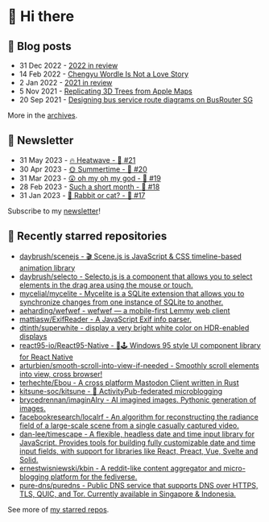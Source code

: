 # 👋 Hi there

## 📝 Blog posts

<!-- feed start -->
- 31 Dec 2022 - [2022 in review](https://cheeaun.com/blog/2022/12/2022-in-review/)
- 14 Feb 2022 - [Chengyu Wordle Is Not a Love Story](https://cheeaun.com/blog/2022/02/chengyu-wordle-is-not-a-love-story/)
- 2 Jan 2022 - [2021 in review](https://cheeaun.com/blog/2022/01/2021-in-review/)
- 5 Nov 2021 - [Replicating 3D Trees from Apple Maps](https://cheeaun.com/blog/2021/11/replicating-3d-trees-apple-maps/)
- 20 Sep 2021 - [Designing bus service route diagrams on BusRouter SG](https://cheeaun.com/blog/2021/09/bus-service-route-diagrams-busrouter-sg/)
<!-- feed end -->

More in the [archives](https://cheeaun.com/blog/archives/).

## 📰 Newsletter

<!-- newsletter start -->
- 31 May 2023 - [🔥 Heatwave - 🥫 #21](https://cheeaun.substack.com/p/heatwave-21)
- 30 Apr 2023 - [🌞 Summertime - 🥫 #20](https://cheeaun.substack.com/p/summertime-20)
- 31 Mar 2023 - [😲 oh my oh my god - 🥫 #19](https://cheeaun.substack.com/p/oh-my-oh-my-god-19)
- 28 Feb 2023 - [Such a short month - 🥫 #18](https://cheeaun.substack.com/p/such-a-short-month-18)
- 31 Jan 2023 - [🧧 Rabbit or cat? - 🥫 #17](https://cheeaun.substack.com/p/rabbit-or-cat-17)
<!-- newsletter end -->

Subscribe to my [newsletter](https://cheeaun.substack.com/)!

## 🌟 Recently starred repositories

<!-- starred repos start -->
- [daybrush/scenejs - 🎬 Scene.js is JavaScript & CSS timeline-based animation library](https://github.com/daybrush/scenejs)
- [daybrush/selecto - Selecto.js is a component that allows you to select elements in the drag area using the mouse or touch.](https://github.com/daybrush/selecto)
- [mycelial/mycelite - Mycelite is a SQLite extension that allows you to synchronize changes from one instance of SQLite to another.](https://github.com/mycelial/mycelite)
- [aeharding/wefwef - wefwef — a mobile-first Lemmy web client](https://github.com/aeharding/wefwef)
- [mattiasw/ExifReader - A JavaScript Exif info parser.](https://github.com/mattiasw/ExifReader)
- [dtinth/superwhite - display a very bright white color on HDR-enabled displays](https://github.com/dtinth/superwhite)
- [react95-io/React95-Native - 🌈🕹 Windows 95 style UI component library for React Native](https://github.com/react95-io/React95-Native)
- [arturbien/smooth-scroll-into-view-if-needed - Smoothly scroll elements into view, cross browser!](https://github.com/arturbien/smooth-scroll-into-view-if-needed)
- [terhechte/Ebou - A cross platform Mastodon Client written in Rust](https://github.com/terhechte/Ebou)
- [kitsune-soc/kitsune - 🦊 ActivityPub-federated microblogging](https://github.com/kitsune-soc/kitsune)
- [brycedrennan/imaginAIry - AI imagined images. Pythonic generation of images.](https://github.com/brycedrennan/imaginAIry)
- [facebookresearch/localrf - An algorithm for reconstructing the radiance field of a large-scale scene from a single casually captured video.](https://github.com/facebookresearch/localrf)
- [dan-lee/timescape - A flexible, headless date and time input library for JavaScript. Provides tools for building fully customizable date and time input fields, with support for libraries like React, Preact, Vue, Svelte and Solid.](https://github.com/dan-lee/timescape)
- [ernestwisniewski/kbin - A reddit-like content aggregator and micro-blogging platform for the fediverse.](https://github.com/ernestwisniewski/kbin)
- [pure-dns/puredns - Public DNS service that supports DNS over HTTPS, TLS, QUIC, and Tor. Currently available in Singapore & Indonesia.](https://github.com/pure-dns/puredns)
<!-- starred repos end -->

See more of [my starred repos](https://github.com/stars/cheeaun/).
